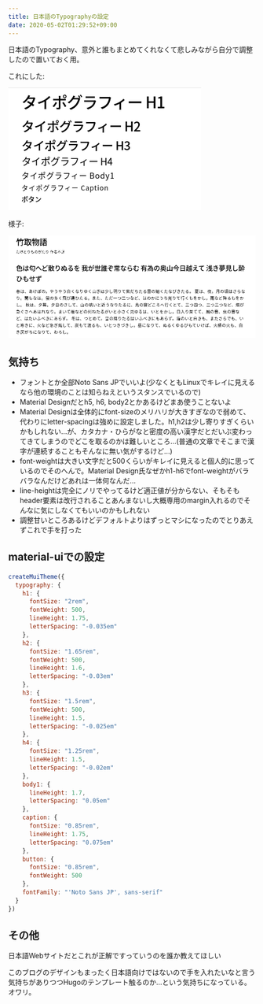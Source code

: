 ```yaml
---
title: 日本語のTypographyの設定
date: 2020-05-02T01:29:52+09:00
---
```


日本語のTypography、意外と誰もまとめてくれなくて悲しみながら自分で調整したので置いておく用。

これにした:

![Typography](/images/Screenshot_20200502_014752.png)

様子:

![様子](/images/Screenshot_20200502_014852.png)

## 気持ち

- フォントとか全部Noto Sans JPでいいよ(少なくともLinuxでキレイに見えるなら他の環境のことは知らねえというスタンスでいるので)
- Material Designだとh5, h6, body2とかあるけどまあ使うことないよ
- Material Designは全体的にfont-sizeのメリハリが大きすぎなので弱めて、代わりにletter-spacingは強めに設定しました。h1,h2は少し寄りすぎくらいかもしれない…が、カタカナ・ひらがなと密度の高い漢字だとだいぶ変わってきてしまうのでどこを取るのかは難しいところ…(普通の文章でそこまで漢字が連続することもそんなに無い気がするけど…)
- font-weightは大きい文字だと500くらいがキレイに見えると個人的に思っているのでそのへんで。Material Design氏なぜかh1-h6でfont-weightがバラバラなんだけどあれは一体何なんだ…
- line-heightは完全にノリでやってるけど適正値が分からない、そもそもheader要素は改行されることあんまないし大概専用のmargin入れるのでそんなに気にしなくてもいいのかもしれない
- 調整甘いところあるけどデフォルトよりはずっとマシになったのでとりあえずこれで手を打った

## material-uiでの設定

```js
createMuiTheme({
  typography: {
    h1: {
      fontSize: "2rem",
      fontWeight: 500,
      lineHeight: 1.75,
      letterSpacing: "-0.035em"
    },
    h2: {
      fontSize: "1.65rem",
      fontWeight: 500,
      lineHeight: 1.6,
      letterSpacing: "-0.03em"
    },
    h3: {
      fontSize: "1.5rem",
      fontWeight: 500,
      lineHeight: 1.5,
      letterSpacing: "-0.025em"
    },
    h4: {
      fontSize: "1.25rem",
      lineHeight: 1.5,
      letterSpacing: "-0.02em"
    },
    body1: {
      lineHeight: 1.7,
      letterSpacing: "0.05em"
    },
    caption: {
      fontSize: "0.85rem",
      lineHeight: 1.75,
      letterSpacing: "0.075em"
    },
    button: {
      fontSize: "0.85rem",
      fontWeight: 500
    },
    fontFamily: "'Noto Sans JP', sans-serif"
  }
})
```

## その他

日本語Webサイトだとこれが正解ですっていうのを誰か教えてほしい

このブログのデザインもまったく日本語向けではないので手を入れたいなと言う気持ちがありつつHugoのテンプレート触るのか…という気持ちになっている。オワリ。
